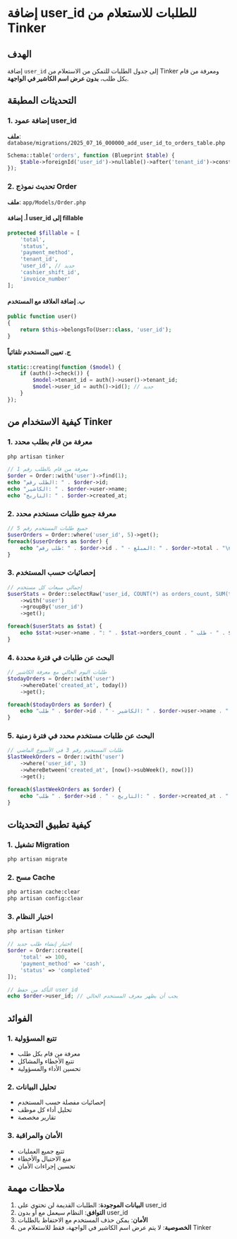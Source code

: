 # إضافة user_id للطلبات للاستعلام من Tinker

## الهدف

إضافة `user_id` إلى جدول الطلبات للتمكن من الاستعلام من Tinker ومعرفة من قام بكل طلب، **بدون عرض اسم الكاشير في الواجهة**.

## التحديثات المطبقة

### 1. إضافة عمود user_id
**ملف**: `database/migrations/2025_07_16_000000_add_user_id_to_orders_table.php`

```php
Schema::table('orders', function (Blueprint $table) {
    $table->foreignId('user_id')->nullable()->after('tenant_id')->constrained()->onDelete('set null');
});
```

### 2. تحديث نموذج Order
**ملف**: `app/Models/Order.php`

#### أ. إضافة user_id إلى fillable
```php
protected $fillable = [
    'total',
    'status',
    'payment_method',
    'tenant_id',
    'user_id', // جديد
    'cashier_shift_id',
    'invoice_number'
];
```

#### ب. إضافة العلاقة مع المستخدم
```php
public function user()
{
    return $this->belongsTo(User::class, 'user_id');
}
```

#### ج. تعيين المستخدم تلقائياً
```php
static::creating(function ($model) {
    if (auth()->check()) {
        $model->tenant_id = auth()->user()->tenant_id;
        $model->user_id = auth()->id(); // جديد
    }
});
```

## كيفية الاستخدام من Tinker

### 1. معرفة من قام بطلب محدد
```bash
php artisan tinker
```

```php
// معرفة من قام بالطلب رقم 1
$order = Order::with('user')->find(1);
echo "الطلب رقم: " . $order->id;
echo "الكاشير: " . $order->user->name;
echo "التاريخ: " . $order->created_at;
```

### 2. معرفة جميع طلبات مستخدم محدد
```php
// جميع طلبات المستخدم رقم 5
$userOrders = Order::where('user_id', 5)->get();
foreach($userOrders as $order) {
    echo "طلب رقم: " . $order->id . " - المبلغ: " . $order->total . "\n";
}
```

### 3. إحصائيات حسب المستخدم
```php
// إجمالي مبيعات كل مستخدم
$userStats = Order::selectRaw('user_id, COUNT(*) as orders_count, SUM(total) as total_sales')
    ->with('user')
    ->groupBy('user_id')
    ->get();

foreach($userStats as $stat) {
    echo $stat->user->name . ": " . $stat->orders_count . " طلب - " . $stat->total_sales . " جنيه\n";
}
```

### 4. البحث عن طلبات في فترة محددة
```php
// طلبات اليوم الحالي مع معرفة الكاشير
$todayOrders = Order::with('user')
    ->whereDate('created_at', today())
    ->get();

foreach($todayOrders as $order) {
    echo "طلب " . $order->id . " - الكاشير: " . $order->user->name . " - المبلغ: " . $order->total . "\n";
}
```

### 5. البحث عن طلبات مستخدم محدد في فترة زمنية
```php
// طلبات المستخدم رقم 3 في الأسبوع الماضي
$lastWeekOrders = Order::with('user')
    ->where('user_id', 3)
    ->whereBetween('created_at', [now()->subWeek(), now()])
    ->get();

foreach($lastWeekOrders as $order) {
    echo "طلب " . $order->id . " - التاريخ: " . $order->created_at . " - المبلغ: " . $order->total . "\n";
}
```

## كيفية تطبيق التحديثات

### 1. تشغيل Migration
```bash
php artisan migrate
```

### 2. مسح Cache
```bash
php artisan cache:clear
php artisan config:clear
```

### 3. اختبار النظام
```bash
php artisan tinker
```

```php
// اختبار إنشاء طلب جديد
$order = Order::create([
    'total' => 100,
    'payment_method' => 'cash',
    'status' => 'completed'
]);

// التأكد من حفظ user_id
echo $order->user_id; // يجب أن يظهر معرف المستخدم الحالي
```

## الفوائد

### 1. تتبع المسؤولية
- معرفة من قام بكل طلب
- تتبع الأخطاء والمشاكل
- تحسين الأداء والمسؤولية

### 2. تحليل البيانات
- إحصائيات مفصلة حسب المستخدم
- تحليل أداء كل موظف
- تقارير مخصصة

### 3. الأمان والمراقبة
- تتبع جميع العمليات
- منع الاحتيال والأخطاء
- تحسين إجراءات الأمان

## ملاحظات مهمة

1. **البيانات الموجودة**: الطلبات القديمة لن تحتوي على user_id
2. **التوافق**: النظام سيعمل مع أو بدون user_id
3. **الأمان**: يمكن حذف المستخدم مع الاحتفاظ بالطلبات
4. **الخصوصية**: لا يتم عرض اسم الكاشير في الواجهة، فقط للاستعلام من Tinker 